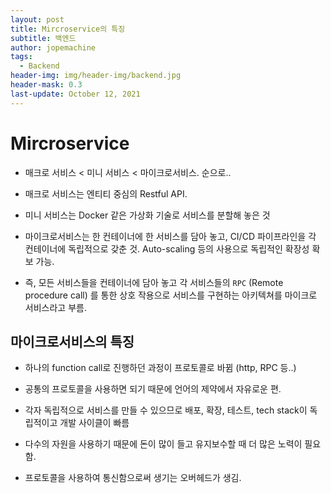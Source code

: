 ```yaml
---
layout: post
title: Mircroservice의 특징
subtitle: 백엔드
author: jopemachine
tags:
  - Backend
header-img: img/header-img/backend.jpg
header-mask: 0.3
last-update: October 12, 2021
---
```


# Mircroservice

- 매크로 서비스 < 미니 서비스 < 마이크로서비스. 순으로..

- 매크로 서비스는 엔티티 중심의 Restful API.

- 미니 서비스는 Docker 같은 가상화 기술로 서비스를 분할해 놓은 것

- 마이크로서비스는 한 컨테이너에 한 서비스를 담아 놓고, CI/CD 파이프라인을 각 컨테이너에 독립적으로 갖춘 것. Auto-scaling 등의 사용으로 독립적인 확장성 확보 가능.

- 즉, 모든 서비스들을 컨테이너에 담아 놓고 각 서비스들의 `RPC` (Remote procedure call) 를 통한 상호 작용으로 서비스를 구현하는 아키텍쳐를 마이크로 서비스라고 부름.

## 마이크로서비스의 특징

- 하나의 function call로 진행하던 과정이 프로토콜로 바뀜 (http, RPC 등..)

- 공통의 프로토콜을 사용하면 되기 때문에 언어의 제약에서 자유로운 편.

- 각자 독립적으로 서비스를 만들 수 있으므로 배포, 확장, 테스트, tech stack이 독립적이고 개발 사이클이 빠름

- 다수의 자원을 사용하기 때문에 돈이 많이 들고 유지보수할 때 더 많은 노력이 필요함.

- 프로토콜을 사용하여 통신함으로써 생기는 오버헤드가 생김.

